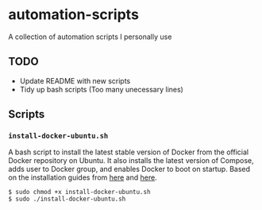 # automation-scripts
A collection of automation scripts I personally use

## TODO
- Update README with new scripts
- Tidy up bash scripts (Too many unecessary lines)

## Scripts

### `install-docker-ubuntu.sh`
A bash script to install the latest stable version of Docker from the official Docker repository on Ubuntu.
It also installs the latest version of Compose, adds user to Docker group, and enables Docker to boot on startup.
Based on the installation guides from [here](https://docs.docker.com/engine/install/ubuntu/) and [here](https://docs.docker.com/compose/install/).

    $ sudo chmod +x install-docker-ubuntu.sh
    $ sudo ./install-docker-ubuntu.sh
